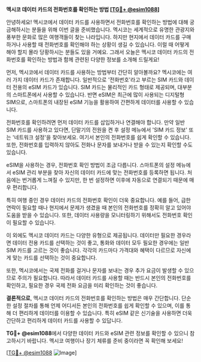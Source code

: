 **멕시코 데이터 카드의 전화번호를 확인하는 방법 [[TG💪+ @esim1088](https://t.me/s/esim1088)]**

안녕하세요! 멕시코에서 데이터 카드를 사용하면서 전화번호를 확인하는 방법에 대해 궁금해하시는 분들을 위해 이번 글을 준비했습니다. 멕시코는 세계적으로 유명한 관광지와 풍부한 문화로 많은 여행객들이 찾는 나라입니다. 하지만 현지에서 데이터 카드를 구매하거나 사용할 때 전화번호를 확인해야 하는 상황이 생길 수 있습니다. 이럴 때 어떻게 해야 할지 몰라 당황하시는 분들도 있을 거예요. 그래서 오늘은 멕시코 데이터 카드의 전화번호를 확인하는 방법과 함께 관련된 다양한 정보를 소개해 드릴게요!

먼저, 멕시코에서 데이터 카드를 사용하는 방법부터 간단히 알아볼까요? 멕시코에는 여러 가지 데이터 카드가 존재합니다. 일반적으로 '전화번호'라고 부르는 SIM 카드와 데이터 전용의 eSIM 카드가 있습니다. SIM 카드는 물리적인 카드 형태로 제공되며, 대부분의 스마트폰에서 사용할 수 있습니다. 반면 eSIM은 최근에 많이 사용되는 디지털형 SIM으로, 스마트폰의 내장된 eSIM 기능을 활용하여 간편하게 데이터를 사용할 수 있습니다.

전화번호를 확인하려면 먼저 데이터 카드를 삽입하거나 연결해야 합니다. 만약 일반 SIM 카드를 사용하고 있다면, 단말기의 전원을 켠 후 설정 메뉴에서 'SIM 카드 정보' 또는 '네트워크 설정'을 찾아보세요. 여기서 본인의 전화번호를 쉽게 확인할 수 있습니다. 또한, 전화번호를 입력하지 않아도 전화나 문자를 보내거나 받을 수 있는지 확인할 수도 있습니다.

eSIM을 사용하는 경우, 전화번호 확인 방법이 조금 다릅니다. 스마트폰의 설정 메뉴에서 eSIM 관리 부분을 찾아 자신의 데이터 카드에 맞는 전화번호를 등록하면 됩니다. 처음에는 번거롭게 느껴질 수 있지만, 한 번 설정하면 이후에 자동으로 연결되기 때문에 매우 편리합니다.

특히 여행 중인 경우 데이터 카드의 전화번호 확인이 더욱 중요합니다. 예를 들어, 급한 연락이 필요할 때나 현지에서 문제가 생겼을 때 본인의 전화번호를 정확히 알고 있어야 도움을 받을 수 있습니다. 또한, 데이터 사용량을 모니터링하기 위해서도 전화번호 확인이 필요할 수 있습니다.

이 외에도 멕시코 데이터 카드는 다양한 유형으로 제공됩니다. 데이터만 필요한 경우라면 데이터 전용 카드를 선택하는 것이 좋고, 통화와 데이터 모두 필요한 경우에는 일반 SIM 카드를 고르는 것이 좋습니다. 각각의 카드마다 가격대와 혜택이 다르므로 자신에게 맞는 카드를 선택하는 것이 중요합니다.

또한, 멕시코에서는 국제 전화를 걸거나 문자를 보내는 경우 추가 요금이 발생할 수 있으므로 주의가 필요합니다. 따라서 데이터 카드를 사용할 때는 반드시 본인의 전화번호를 확인하고, 필요한 경우 국제 전화 요금을 미리 확인하는 것이 좋습니다.

**결론적으로**, 멕시코 데이터 카드의 전화번호를 확인하는 방법은 매우 간단합니다. 단순한 설정 절차를 통해 언제 어디서든 본인의 전화번호를 쉽게 확인할 수 있으며, 이를 통해 더 편리하게 데이터를 이용할 수 있습니다. 특히 eSIM 같은 신기술을 사용하면 더욱 간단하고 편리하게 데이터 카드를 사용할 수 있답니다.

**TG💪+ @esim1088**에서 다양한 데이터 카드와 eSIM 관련 정보를 확인할 수 있으니 참고하시기 바랍니다. 멕시코 여행이나 장기 체류를 준비 중이라면 꼭 확인해 보세요!

[[TG💪+ @esim1088](https://t.me/s/esim1088) ![Image](https://i.postimg.cc/Y0z9fWf4/image.png)]